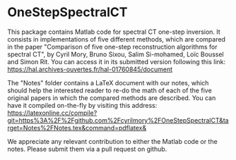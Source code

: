 # OneStepSpectralCT
This package contains Matlab code for spectral CT one-step inversion. 
It consists in implementations of five different methods, which are compared
in the paper "Comparison of five one-step reconstruction algorithms for spectral CT",
by Cyril Mory, Bruno Sixou, Salim Si-mohamed, Loïc Boussel and Simon Rit. 
You can access it in its submitted version following this link:
https://hal.archives-ouvertes.fr/hal-01760845/document

The "Notes" folder contains a LaTeX document with our notes, which should help the 
interested reader to re-do the math of each of the five original papers in which the compared
methods are described. You can have it compiled on-the-fly by visiting this address:
https://latexonline.cc/compile?git=https%3A%2F%2Fgithub.com%2Fcyrilmory%2FOneStepSpectralCT&target=Notes%2FNotes.tex&command=pdflatex&

We appreciate any relevant contribution to either the Matlab code or the notes. Please
submit them via a pull request on github. 
